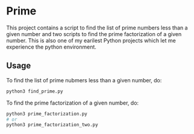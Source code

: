 # Prime
This project contains a script to find the list of prime numbers less than a given number and two scripts to find the prime factorization of a given number. This is also one of my earilest Python projects which let me experience the python environment.

## Usage
To find the list of prime nubmers less than a given number, do:
```bash
python3 find_prime.py
```
To find the prime factorization of a given number, do:
```bash
python3 prime_factorization.py
# or
python3 prime_factorization_two.py
```
